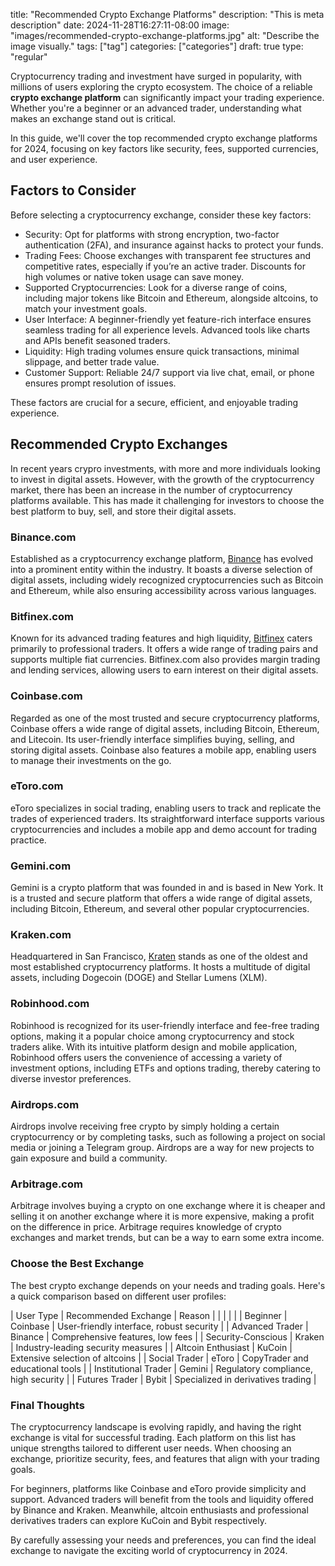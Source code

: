 
title: "Recommended Crypto Exchange Platforms"
description: "This is meta description"
date: 2024-11-28T16:27:11-08:00
image: "images/recommended-crypto-exchange-platforms.jpg"
alt: "Describe the image visually."
tags: ["tag"]
categories: ["categories"]
draft: true
type: "regular"


Cryptocurrency trading and investment have surged in popularity, with millions of users exploring the crypto ecosystem. The choice of a reliable **crypto exchange platform** can significantly impact your trading experience. Whether you're a beginner or an advanced trader, understanding what makes an exchange stand out is critical.

In this guide, we'll cover the top recommended crypto exchange platforms for 2024, focusing on key factors like security, fees, supported currencies, and user experience.

## Factors to Consider

Before selecting a cryptocurrency exchange, consider these key factors:

* Security: Opt for platforms with strong encryption, two-factor authentication (2FA), and insurance against hacks to protect your funds.
* Trading Fees: Choose exchanges with transparent fee structures and competitive rates, especially if you’re an active trader. Discounts for high volumes or native token usage can save money.
* Supported Cryptocurrencies: Look for a diverse range of coins, including major tokens like Bitcoin and Ethereum, alongside altcoins, to match your investment goals.
* User Interface: A beginner-friendly yet feature-rich interface ensures seamless trading for all experience levels. Advanced tools like charts and APIs benefit seasoned traders.
* Liquidity: High trading volumes ensure quick transactions, minimal slippage, and better trade value.
* Customer Support: Reliable 24/7 support via live chat, email, or phone ensures prompt resolution of issues.

These factors are crucial for a secure, efficient, and enjoyable trading experience.

## Recommended Crypto Exchanges

In recent years crypro investments, with more and more individuals looking to invest in digital assets. However, with the growth of the cryptocurrency market, there has been an increase in the number of cryptocurrency platforms available. This has made it challenging for investors to choose the best platform to buy, sell, and store their digital assets.

### Binance.com

Established as a cryptocurrency exchange platform, [Binance](https://www.binance.com) has evolved into a prominent entity within the industry. It boasts a diverse selection of digital assets, including widely recognized cryptocurrencies such as Bitcoin and Ethereum, while also ensuring accessibility across various languages.

### Bitfinex.com

Known for its advanced trading features and high liquidity, [Bitfinex](https://www.bitfinex.com/) caters primarily to professional traders. It offers a wide range of trading pairs and supports multiple fiat currencies. Bitfinex.com also provides margin trading and lending services, allowing users to earn interest on their digital assets.

### Coinbase.com

Regarded as one of the most trusted and secure cryptocurrency platforms, Coinbase offers a wide range of digital assets, including Bitcoin, Ethereum, and Litecoin. Its user-friendly interface simplifies buying, selling, and storing digital assets. Coinbase also features a mobile app, enabling users to manage their investments on the go.

### eToro.com

eToro specializes in social trading, enabling users to track and replicate the trades of experienced traders. Its straightforward interface supports various cryptocurrencies and includes a mobile app and demo account for trading practice.

### Gemini.com

Gemini is a crypto platform that was founded in  and is based in New York. It is a trusted and secure platform that offers a wide range of digital assets, including Bitcoin, Ethereum, and several other popular cryptocurrencies.

### Kraken.com

Headquartered in San Francisco, [Kraten](https://kraten.com/) stands as one of the oldest and most established cryptocurrency platforms. It hosts a multitude of digital assets, including Dogecoin (DOGE) and Stellar Lumens (XLM).

### Robinhood.com

Robinhood is recognized for its user-friendly interface and fee-free trading options, making it a popular choice among cryptocurrency and stock traders alike. With its intuitive platform design and mobile application, Robinhood offers users the convenience of accessing a variety of investment options, including ETFs and options trading, thereby catering to diverse investor preferences.

### Airdrops.com

Airdrops involve receiving free crypto by simply holding a certain cryptocurrency or by completing tasks, such as following a project on social media or joining a Telegram group. Airdrops are a way for new projects to gain exposure and build a community.

### Arbitrage.com

Arbitrage involves buying a crypto on one exchange where it is cheaper and selling it on another exchange where it is more expensive, making a profit on the difference in price. Arbitrage requires knowledge of crypto exchanges and market trends, but can be a way to earn some extra income.

### Choose the Best Exchange

The best crypto exchange depends on your needs and trading goals. Here's a quick comparison based on different user profiles:

| User Type | Recommended Exchange | Reason |
|  |  |  |
| Beginner | Coinbase | User-friendly interface, robust security |
| Advanced Trader | Binance | Comprehensive features, low fees |
| Security-Conscious | Kraken | Industry-leading security measures |
| Altcoin Enthusiast | KuCoin | Extensive selection of altcoins |
| Social Trader | eToro | CopyTrader and educational tools |
| Institutional Trader | Gemini | Regulatory compliance, high security |
| Futures Trader | Bybit | Specialized in derivatives trading |

### Final Thoughts

The cryptocurrency landscape is evolving rapidly, and having the right exchange is vital for successful trading. Each platform on this list has unique strengths tailored to different user needs. When choosing an exchange, prioritize security, fees, and features that align with your trading goals.

For beginners, platforms like Coinbase and eToro provide simplicity and support. Advanced traders will benefit from the tools and liquidity offered by Binance and Kraken. Meanwhile, altcoin enthusiasts and professional derivatives traders can explore KuCoin and Bybit respectively.

By carefully assessing your needs and preferences, you can find the ideal exchange to navigate the exciting world of cryptocurrency in 2024.